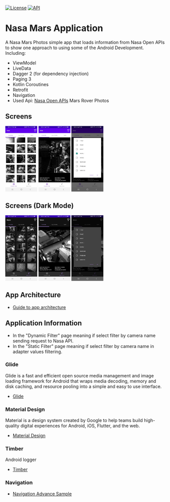 [![License](https://img.shields.io/badge/License-Apache%202.0-blue.svg)](https://opensource.org/licenses/Apache-2.0)
[![API](https://img.shields.io/badge/API-26%2B-red.svg?style=flat)](https://android-arsenal.com/api?level=26)
# Nasa Mars Application
A Nasa Mars Photos simple app that loads information from Nasa Open APIs to show one approach to using some of the Android Development. Including:
 - ViewModel
 - LiveData
 - Dagger 2 (for dependency injection)
 - Paging 3
 - Kotlin Coroutines
 - Retrofit
 - Navigation
 - Used Api: [Nasa Open APIs](https://api.nasa.gov/) Mars Rover Photos

 ## Screens
 <div>
   <img src="/screens/light_1.jpg" width="20%"/>
   <img src="/screens/light_2.jpg" width="20%"/>
   <img src="/screens/light_3.jpg" width="20%"/>
 </div>

 ## Screens (Dark Mode)
  <div>
    <img src="/screens/dark_1.jpg" width="20%"/>
    <img src="/screens/dark_2.jpg" width="20%"/>
    <img src="/screens/dark_3.jpg" width="20%"/>
  </div>

## App Architecture
 - [Guide to app architecture](https://developer.android.com/jetpack/guide)
## Application Information
 - In the "Dynamic Filter" page meaning if select filter by camera name sending request to Nasa API.
 - In the "Static Filter" page meaning if select filter by camera name in adapter values filtering.
### Glide
Glide is a fast and efficient open source media management and image loading framework for Android
that wraps media decoding, memory and disk caching, and resource pooling into a simple and easy to
use interface.
 - [Glide](http://bumptech.github.io/glide/)
### Material Design
Material is a design system created by Google to help teams build high-quality digital experiences
for Android, iOS, Flutter, and the web.
 - [Material Design](https://material.io/)
### Timber
Android logger
 - [Timber](https://github.com/JakeWharton/timber)
### Navigation
 - [Navigation Advance Sample](https://github.com/android/architecture-components-samples/tree/master/NavigationAdvancedSample)
